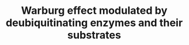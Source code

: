 ---
annotations:
- id: PW:0000640
  parent: classic metabolic pathway
  type: Pathway Ontology
  value: glycolysis pathway
- id: DOID:162
  parent: disease of cellular proliferation
  type: Disease Ontology
  value: cancer
authors:
- Andra
- Eweitz
- Egonw
- Marlen m
communities:
- CPTAC
- ontox
description: 'Even in the presence of oxygen, cancer cells convert glucose to lactate
  as their main source for energy production, instead of using the citric acid cycle
  and oxidative phosphorylation. This process is called the Warburg effect. This pathway
  shows the effects deubiquitinating enzymes (DUBs) and their substrates have. DUBs
  free proteins of their ubiquitin chain, so that the proteins can resume their function
  in the cells rather than be degraded by the ubiquitin-proteasome system (UPS).  The
  deubiquitination of VHL via OTUD6B (part of a DUB subfamily) represses HIF-1α, whereas
  the direct deubiquitination of HIF-1a via DUBs leads to the increased expression
  of GLUT1 and VEGF. The transcription factor c-Myc helps regulate gene expression
  involved in the glucose metabolism (e.g., GLUT1, HK2, LDHA) and is stabilised by
  ubiquitin-specific proteases.  The PI3K/Akt pathway is also upregulated by deubiquitination
  of VEGF and Akt. This entails cell growth and apoptosis regulation, as well as promoted
  glucose transport to cancer cells and activating mTor, which improves glycolysis.
  It is shown in this pathway, how deubiquitinating enzymes play an important role
  in stabilizing different proteins, acting as oncoproteins and tumor suppressors
  equally. This pathway is based on figure 3 featured in “Regulation of Cancer Metabolism
  by Deubiquitinating Enzymes: The Warburg Effect” by So-Hee Kim and Kwang-Hyun Baek.'
last-edited: 2023-07-13
organisms:
- Homo sapiens
redirect_from:
- /index.php/Pathway:WP5216
- /instance/WP5216
- /instance/WP5216_r126981
revision: r126981
schema-jsonld:
- '@context': https://schema.org/
  '@id': https://wikipathways.github.io/pathways/WP5216.html
  '@type': Dataset
  creator:
    '@type': Organization
    name: WikiPathways
  description: 'Even in the presence of oxygen, cancer cells convert glucose to lactate
    as their main source for energy production, instead of using the citric acid cycle
    and oxidative phosphorylation. This process is called the Warburg effect. This
    pathway shows the effects deubiquitinating enzymes (DUBs) and their substrates
    have. DUBs free proteins of their ubiquitin chain, so that the proteins can resume
    their function in the cells rather than be degraded by the ubiquitin-proteasome
    system (UPS).  The deubiquitination of VHL via OTUD6B (part of a DUB subfamily)
    represses HIF-1α, whereas the direct deubiquitination of HIF-1a via DUBs leads
    to the increased expression of GLUT1 and VEGF. The transcription factor c-Myc
    helps regulate gene expression involved in the glucose metabolism (e.g., GLUT1,
    HK2, LDHA) and is stabilised by ubiquitin-specific proteases.  The PI3K/Akt pathway
    is also upregulated by deubiquitination of VEGF and Akt. This entails cell growth
    and apoptosis regulation, as well as promoted glucose transport to cancer cells
    and activating mTor, which improves glycolysis. It is shown in this pathway, how
    deubiquitinating enzymes play an important role in stabilizing different proteins,
    acting as oncoproteins and tumor suppressors equally. This pathway is based on
    figure 3 featured in “Regulation of Cancer Metabolism by Deubiquitinating Enzymes:
    The Warburg Effect” by So-Hee Kim and Kwang-Hyun Baek.'
  keywords:
  - 1,3-BPG
  - 2PG
  - 3PG
  - AKT1
  - F1,6BP
  - F6P
  - FBP1
  - FOXO1
  - G6P
  - G6PC
  - GA3P
  - GLUT1
  - Glucose
  - HIF-1α
  - HK2
  - LDHA
  - Lactate
  - MTOR
  - OTUB2
  - OTUD6B
  - OTUD7B
  - PEP
  - PGAM1
  - PGK1
  - PI3K
  - Pyruvate
  - SIRT7
  - U2AF2
  - USP19
  - USP28
  - USP37
  - USP44
  - USP7
  - VEGF
  - VEGFR2
  - VHL
  - c-Myc
  license: CC0
  name: Warburg effect modulated by deubiquitinating enzymes and their substrates
seo: CreativeWork
title: Warburg effect modulated by deubiquitinating enzymes and their substrates
wpid: WP5216
---